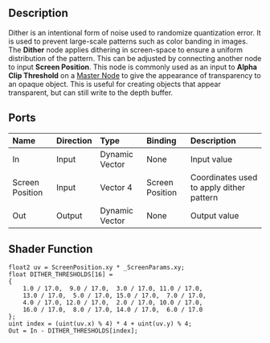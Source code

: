 ## Description

Dither is an intentional form of noise used to randomize quantization error. It is used to prevent large-scale patterns such as color banding in images. The **Dither** node applies dithering in screen-space to ensure a uniform distribution of the pattern. This can be adjusted by connecting another node to input **Screen Position**. This node is commonly used as an input to **Alpha Clip Threshold** on a [Master Node](Master-Node.md) to give the appearance of transparency to an opaque object. This is useful for creating objects that appear transparent, but can still write to the depth buffer.

## Ports

| Name        | Direction           | Type  | Binding | Description |
|:------------ |:-------------|:-----|:---|:---|
| In      | Input | Dynamic Vector | None | Input value |
| Screen Position      | Input | Vector 4 | Screen Position | Coordinates used to apply dither pattern |
| Out | Output      |    Dynamic Vector | None | Output value |

## Shader Function

```
float2 uv = ScreenPosition.xy * _ScreenParams.xy;
float DITHER_THRESHOLDS[16] =
{
    1.0 / 17.0,  9.0 / 17.0,  3.0 / 17.0, 11.0 / 17.0,
    13.0 / 17.0,  5.0 / 17.0, 15.0 / 17.0,  7.0 / 17.0,
    4.0 / 17.0, 12.0 / 17.0,  2.0 / 17.0, 10.0 / 17.0,
    16.0 / 17.0,  8.0 / 17.0, 14.0 / 17.0,  6.0 / 17.0
};
uint index = (uint(uv.x) % 4) * 4 + uint(uv.y) % 4;
Out = In - DITHER_THRESHOLDS[index];
```